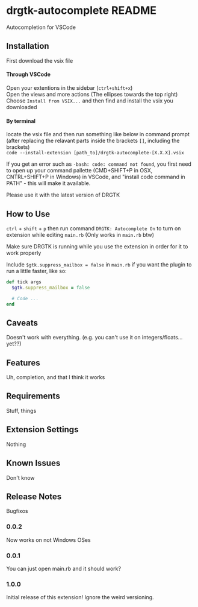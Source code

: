 # drgtk-autocomplete README

Autocompletion for VSCode

## Installation
First download the vsix file  

#### Through VSCode
Open your extentions in the sidebar (`ctrl+shift+x`)  
Open the views and more actions (The ellipses towards the top right)  
Choose `Install from VSIX...` and then find and install the vsix you downloaded

#### By terminal 
locate the vsix file and then run something like below in command prompt  
(after replacing the relavant parts inside the brackets `[]`, including the brackets)  
`code --install-extension [path_to]/drgtk-autocomplete-[X.X.X].vsix`

If you get an error such as `-bash: code: command not found`, you first need to open up your command pallette (CMD+SHIFT+P in OSX, CNTRL+SHIFT+P in Windows)
in VSCode, and "install code command in PATH" - this will make it available. 

Please use it with the latest version of DRGTK

## How to Use

`ctrl` + `shift` + `p` then run command `DRGTK: Autocomplete On` to turn on extension while editing `main.rb` (Only works in `main.rb` btw)

Make sure DRGTK is running while you use the extension in order for it to work properly

Include `$gtk.suppress_mailbox = false` in `main.rb` if you want the plugin to run a little faster, like so:

```ruby
def tick args
  $gtk.suppress_mailbox = false

  # Code ...
end
```

## Caveats

Doesn't work with everything. (e.g. you can't use it on integers/floats... yet??)

## Features

Uh, completion, and that I think it works

## Requirements

Stuff, things

## Extension Settings

Nothing

## Known Issues

Don't know

## Release Notes

Bugfixos

### 0.0.2

Now works on not Windows OSes

### 0.0.1

You can just open main.rb and it should work?

### 1.0.0

Initial release of this extension! Ignore the weird versioning.
